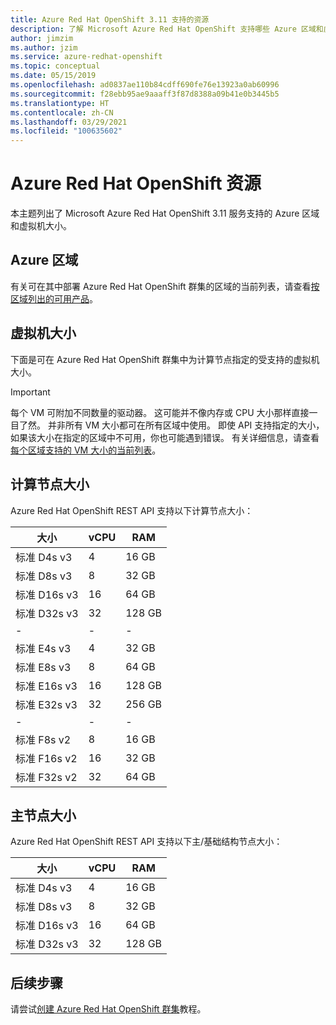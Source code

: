 ```yaml
---
title: Azure Red Hat OpenShift 3.11 支持的资源
description: 了解 Microsoft Azure Red Hat OpenShift 支持哪些 Azure 区域和虚拟机大小。
author: jimzim
ms.author: jzim
ms.service: azure-redhat-openshift
ms.topic: conceptual
ms.date: 05/15/2019
ms.openlocfilehash: ad0837ae110b84cdff690fe76e13923a0ab60996
ms.sourcegitcommit: f28ebb95ae9aaaff3f87d8388a09b41e0b3445b5
ms.translationtype: HT
ms.contentlocale: zh-CN
ms.lasthandoff: 03/29/2021
ms.locfileid: "100635602"
---
```

# <a name="azure-red-hat-openshift-resources"></a>Azure Red Hat OpenShift 资源

本主题列出了 Microsoft Azure Red Hat OpenShift 3.11 服务支持的 Azure 区域和虚拟机大小。

## <a name="azure-regions"></a>Azure 区域

有关可在其中部署 Azure Red Hat OpenShift 群集的区域的当前列表，请查看[按区域列出的可用产品](https://azure.microsoft.com/global-infrastructure/services/?products=openshift&regions=all)。

## <a name="virtual-machine-sizes"></a>虚拟机大小

下面是可在 Azure Red Hat OpenShift 群集中为计算节点指定的受支持的虚拟机大小。

> [!Important]
> 每个 VM 可附加不同数量的驱动器。 这可能并不像内存或 CPU 大小那样直接一目了然。
> 并非所有 VM 大小都可在所有区域中使用。 即使 API 支持指定的大小，如果该大小在指定的区域中不可用，你也可能遇到错误。
> 有关详细信息，请查看[每个区域支持的 VM 大小的当前列表](https://azure.microsoft.com/global-infrastructure/services/?products=virtual-machines)。

## <a name="compute-node-sizes"></a>计算节点大小

Azure Red Hat OpenShift REST API 支持以下计算节点大小：

|大小|vCPU|RAM|
|-|-|-|
|标准 D4s v3|4|16 GB|
|标准 D8s v3|8|32 GB|
|标准 D16s v3|16|64 GB|
|标准 D32s v3|32|128 GB|
|-|-|-|
|标准 E4s v3|4|32 GB|
|标准 E8s v3|8|64 GB|
|标准 E16s v3|16|128 GB|
|标准 E32s v3|32|256 GB|
|-|-|-|
|标准 F8s v2|8|16 GB|
|标准 F16s v2|16|32 GB|
|标准 F32s v2|32|64 GB|

## <a name="master-node-sizes"></a>主节点大小

Azure Red Hat OpenShift REST API 支持以下主/基础结构节点大小：

|大小|vCPU|RAM|
|-|-|-|
|标准 D4s v3|4|16 GB|
|标准 D8s v3|8|32 GB|
|标准 D16s v3|16|64 GB|
|标准 D32s v3|32|128 GB|

## <a name="next-steps"></a>后续步骤

请尝试[创建 Azure Red Hat OpenShift 群集](tutorial-create-cluster.md)教程。
